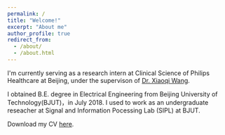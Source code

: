 ```yaml
---
permalink: /
title: "Welcome!"
excerpt: "About me"
author_profile: true
redirect_from: 
  - /about/
  - /about.html
---
```

  I'm currently serving as a research intern at Clinical Science of Philips Healthcare at Beijing, under the supervison of [Dr. Xiaoqi Wang](https://cn.linkedin.com/in/peter-xiaoqi-wang-564a5124).
  
  I obtained B.E. degree in Electrical Engineering from Beijing University of Technology(BJUT)，in July 2018. I used to work as an undergraduate reseacher at Signal and Information Pocessing Lab (SIPL) at BJUT. 
  
  Download my CV [here](https://dukang4655.github.io/files/CV_Dukang.pdf).
